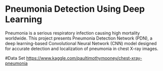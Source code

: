 # Pneumonia Detection Using Deep Learning
Pneumonia is a serious respiratory infection causing high mortality worldwide. This project presents Pneumonia Detection Network (PDN), a deep learning-based Convolutional Neural Network (CNN) model designed for accurate detection and localization of pneumonia in chest X-ray images.

#Data Set
https://www.kaggle.com/paultimothymooney/chest-xray-pneumonia


